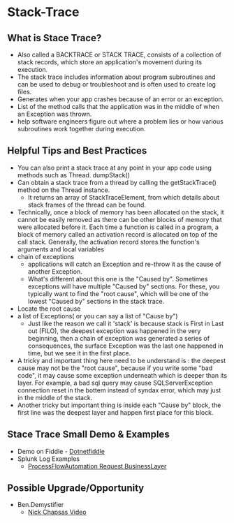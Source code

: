 # Stack-Trace

## What is Stace Trace?
* Also called a BACKTRACE or STACK TRACE, consists of a collection of stack records, which store an application's movement during its execution. 
* The stack trace includes information about program subroutines and can be used to debug or troubleshoot and is often used to create log files.
* Generates when your app crashes because of an error or an exception.
*  List of the method calls that the application was in the middle of when an Exception was thrown.
*  help software engineers figure out where a problem lies or how various subroutines work together during execution.

## Helpful Tips and Best Practices
* You can also print a stack trace at any point in your app code using methods such as Thread. dumpStack() 
* Can obtain a stack trace from a thread by calling the getStackTrace() method on the Thread instance. 
   * It returns an array of StackTraceElement, from which details about stack frames of the thread can be found.
* Technically, once a block of memory has been allocated on the stack, it cannot be easily removed as there can be other blocks of memory that were allocated before it. Each time a function is called in a program, a block of memory called an activation record is allocated on top of the call stack. Generally, the activation record stores the function's arguments and local variables
* chain of exceptions
   * applications will catch an Exception and re-throw it as the cause of another Exception.
   * What's different about this one is the "Caused by". Sometimes exceptions will have multiple "Caused by" sections. For these, you typically want to find the "root cause", which will be one of the lowest "Caused by" sections in the stack trace.
* Locate the root cause
* a list of Exceptions( or you can say a list of "Cause by")
   * Just like the reason we call it 'stack' is because stack is First in Last out (FILO), the deepest exception was happened in the very beginning, then a chain of exception was generated a series of consequences, the surface Exception was the last one happened in time, but we see it in the first place.
* A tricky and important thing here need to be understand is : the deepest cause may not be the "root cause", because if you write some "bad code", it may cause some exception underneath which is deeper than its layer. For example, a bad sql query may cause SQLServerException connection reset in the bottem instead of syndax error, which may just in the middle of the stack.
*  Another tricky but important thing is inside each "Cause by" block, the first line was the deepest layer and happen first place for this block. 


## Stace Trace Small Demo & Examples
* Demo on Fiddle - [Dotnetfiddle](https://dotnetfiddle.net/)
* Splunk Log Examples 
  * [ProcessFlowAutomation Request BusinessLayer](https://git.rockfin.com/Servicing/process-flow-automation-api/blob/main/ProcessFlowAutomationApi.BusinessLayer/RequestBusinessLayer.cs#L12)

## Possible Upgrade/Opportunity
* Ben.Demystifier
  * [Nick Chapsas Video](https://www.youtube.com/watch?v=JcnucGEaxLo&t=1s)
